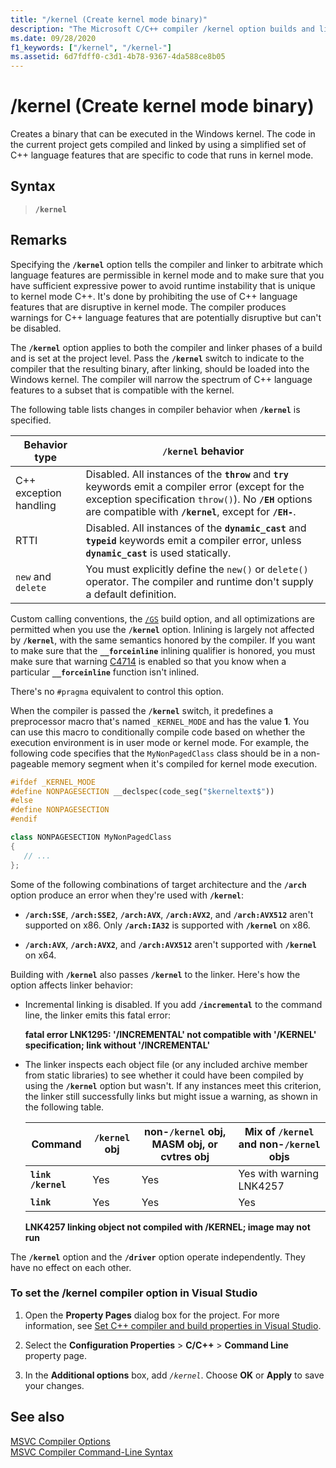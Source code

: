 ```yaml
---
title: "/kernel (Create kernel mode binary)"
description: "The Microsoft C/C++ compiler /kernel option builds and links projects for kernel-mode execution."
ms.date: 09/28/2020
f1_keywords: ["/kernel", "/kernel-"]
ms.assetid: 6d7fdff0-c3d1-4b78-9367-4da588ce8b05
---
```

# /kernel (Create kernel mode binary)

Creates a binary that can be executed in the Windows kernel. The code in the current project gets compiled and linked by using a simplified set of C++ language features that are specific to code that runs in kernel mode.

## Syntax

> **`/kernel`**

## Remarks

Specifying the **`/kernel`** option tells the compiler and linker to arbitrate which language features are permissible in kernel mode and to make sure that you have sufficient expressive power to avoid runtime instability that is unique to kernel mode C++. It's done by prohibiting the use of C++ language features that are disruptive in kernel mode. The compiler produces warnings for C++ language features that are potentially disruptive but can't be disabled.

The **`/kernel`** option applies to both the compiler and linker phases of a build and is set at the project level. Pass the **`/kernel`** switch to indicate to the compiler that the resulting binary, after linking, should be loaded into the Windows kernel. The compiler will narrow the spectrum of C++ language features to a subset that is compatible with the kernel.

The following table lists changes in compiler behavior when **`/kernel`** is specified.

| Behavior type | **`/kernel`** behavior |
|--|--|
| C++ exception handling | Disabled. All instances of the **`throw`** and **`try`** keywords emit a compiler error (except for the exception specification `throw()`). No **`/EH`** options are compatible with **`/kernel`**, except for **`/EH-`**. |
| RTTI | Disabled. All instances of the **`dynamic_cast`** and **`typeid`** keywords emit a compiler error, unless **`dynamic_cast`** is used statically. |
| `new` and `delete` | You must explicitly define the `new()` or `delete()` operator. The compiler and runtime don't supply a default definition. |

Custom calling conventions, the [`/GS`](gs-buffer-security-check.md) build option, and all optimizations are permitted when you use the **`/kernel`** option. Inlining is largely not affected by **`/kernel`**, with the same semantics honored by the compiler. If you want to make sure that the **`__forceinline`** inlining qualifier is honored, you must make sure that warning [C4714](../../error-messages/compiler-warnings/compiler-warning-level-4-c4714.md) is enabled so that you know when a particular **`__forceinline`** function isn't inlined.

There's no `#pragma` equivalent to control this option.

When the compiler is passed the **`/kernel`** switch, it predefines a preprocessor macro that's named `_KERNEL_MODE` and has the value **1**. You can use this macro to conditionally compile code based on whether the execution environment is in user mode or kernel mode. For example, the following code specifies that the `MyNonPagedClass` class should be in a non-pageable memory segment when it's compiled for kernel mode execution.

```cpp
#ifdef _KERNEL_MODE
#define NONPAGESECTION __declspec(code_seg("$kerneltext$"))
#else
#define NONPAGESECTION
#endif

class NONPAGESECTION MyNonPagedClass
{
   // ...
};
```

Some of the following combinations of target architecture and the **`/arch`** option produce an error when they're used with **`/kernel`**:

- **`/arch:SSE`**, **`/arch:SSE2`**, **`/arch:AVX`**, **`/arch:AVX2`**, and **`/arch:AVX512`** aren't supported on x86. Only **`/arch:IA32`** is supported with **`/kernel`** on x86.

- **`/arch:AVX`**, **`/arch:AVX2`**, and **`/arch:AVX512`** aren't supported with **`/kernel`** on x64.

Building with **`/kernel`** also passes **`/kernel`** to the linker. Here's how the option affects linker behavior:

- Incremental linking is disabled. If you add **`/incremental`** to the command line, the linker emits this fatal error:

   **fatal error LNK1295: '/INCREMENTAL' not compatible with '/KERNEL' specification; link without '/INCREMENTAL'**

- The linker inspects each object file (or any included archive member from static libraries) to see whether it could have been compiled by using the **`/kernel`** option but wasn't. If any instances meet this criterion, the linker still successfully links but might issue a warning, as shown in the following table.

   | Command | **`/kernel`** obj | non-**`/kernel`** obj, MASM obj, or cvtres obj | Mix of **`/kernel`** and non-**`/kernel`** objs |
   |--|--|--|--|
   | **`link /kernel`** | Yes | Yes | Yes with warning LNK4257 |
   | **`link`** | Yes | Yes | Yes |

   **LNK4257 linking object not compiled with /KERNEL; image may not run**

The **`/kernel`** option and the **`/driver`** option operate independently. They have no effect on each other.

### To set the /kernel compiler option in Visual Studio

1. Open the **Property Pages** dialog box for the project. For more information, see [Set C++ compiler and build properties in Visual Studio](../working-with-project-properties.md).

1. Select the **Configuration Properties** > **C/C++** > **Command Line** property page.

1. In the **Additional options** box, add *`/kernel`*. Choose **OK** or **Apply** to save your changes.

## See also

[MSVC Compiler Options](compiler-options.md)\
[MSVC Compiler Command-Line Syntax](compiler-command-line-syntax.md)
